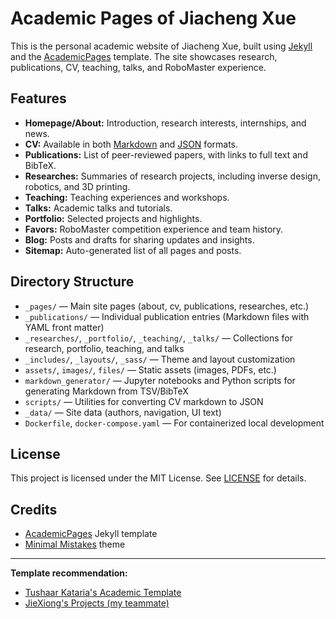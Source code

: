 # Academic Pages of Jiacheng Xue

This is the personal academic website of Jiacheng Xue, built using [Jekyll](https://jekyllrb.com/) and the [AcademicPages](https://github.com/academicpages/academicpages.github.io) template. The site showcases research, publications, CV, teaching, talks, and RoboMaster experience.

## Features

- **Homepage/About:** Introduction, research interests, internships, and news.
- **CV:** Available in both [Markdown](/cv/) and [JSON](/cv-json/) formats.
- **Publications:** List of peer-reviewed papers, with links to full text and BibTeX.
- **Researches:** Summaries of research projects, including inverse design, robotics, and 3D printing.
- **Teaching:** Teaching experiences and workshops.
- **Talks:** Academic talks and tutorials.
- **Portfolio:** Selected projects and highlights.
- **Favors:** RoboMaster competition experience and team history.
- **Blog:** Posts and drafts for sharing updates and insights.
- **Sitemap:** Auto-generated list of all pages and posts.

## Directory Structure

- `_pages/` — Main site pages (about, cv, publications, researches, etc.)
- `_publications/` — Individual publication entries (Markdown files with YAML front matter)
- `_researches/`, `_portfolio/`, `_teaching/`, `_talks/` — Collections for research, portfolio, teaching, and talks
- `_includes/`, `_layouts/`, `_sass/` — Theme and layout customization
- `assets/`, `images/`, `files/` — Static assets (images, PDFs, etc.)
- `markdown_generator/` — Jupyter notebooks and Python scripts for generating Markdown from TSV/BibTeX
- `scripts/` — Utilities for converting CV markdown to JSON
- `_data/` — Site data (authors, navigation, UI text)
- `Dockerfile`, `docker-compose.yaml` — For containerized local development

## License

This project is licensed under the MIT License. See [LICENSE](LICENSE) for details.

## Credits

- [AcademicPages](https://github.com/academicpages/academicpages.github.io) Jekyll template
- [Minimal Mistakes](https://github.com/mmistakes/minimal-mistakes) theme

---

**Template recommendation:**  
- [Tushaar Kataria's Academic Template](https://tushaarkataria.github.io/)
- [JieXiong's Projects (my teammate)](https://jedauditore2.github.io//projects/)